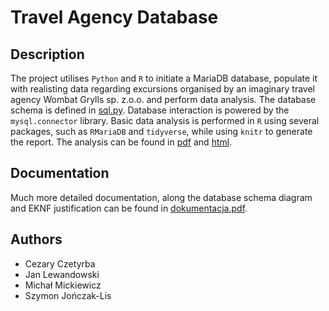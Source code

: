 # Travel Agency Database

## Description

The project utilises `Python` and `R` to initiate a MariaDB database, populate it with realisting data regarding excursions organised by an imaginary travel agency Wombat Grylls sp. z.o.o. and perform data analysis. The database schema is defined in [sql.py](/wypelnienie/sql.py). Database interaction is powered by the `mysql.connector` library. Basic data analysis is performed in `R` using several packages, such as `RMariaDB` and `tidyverse`, while using `knitr` to generate the report. The analysis can be found in [pdf](/raport/raport.pdf) and [html](/raport/raport.html).

## Documentation

Much more detailed documentation, along the database schema diagram and EKNF justification can be found in [dokumentacja.pdf](/dokumentacja/dokumentacja.pdf).

## Authors

- Cezary Czetyrba
- Jan Lewandowski
- Michał Mickiewicz
- Szymon Jończak-Lis
